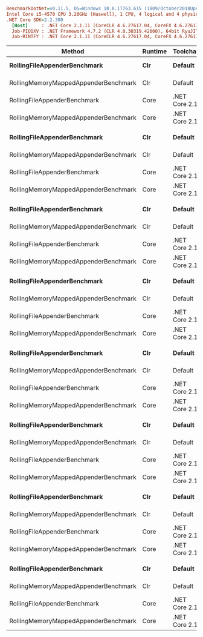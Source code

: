 ``` ini

BenchmarkDotNet=v0.11.5, OS=Windows 10.0.17763.615 (1809/October2018Update/Redstone5)
Intel Core i5-4570 CPU 3.20GHz (Haswell), 1 CPU, 4 logical and 4 physical cores
.NET Core SDK=2.2.300
  [Host]     : .NET Core 2.1.11 (CoreCLR 4.6.27617.04, CoreFX 4.6.27617.02), 64bit RyuJIT
  Job-PIQDXV : .NET Framework 4.7.2 (CLR 4.0.30319.42000), 64bit RyuJIT-v4.7.3416.0
  Job-RINTFY : .NET Core 2.1.11 (CoreCLR 4.6.27617.04, CoreFX 4.6.27617.02), 64bit RyuJIT


```
|                               Method | Runtime |     Toolchain | MaxMappingSize | MaxFileSize | ImmediateFlush | MaxRollingFiles | RowCount |       Mean |      Error |      StdDev |     Median | Ratio | RatioSD |
|------------------------------------- |-------- |-------------- |--------------- |------------ |--------------- |---------------- |--------- |-----------:|-----------:|------------:|-----------:|------:|--------:|
|         **RollingFileAppenderBenchmark** |     **Clr** |       **Default** |            **2MB** |        **10MB** |          **False** |               **5** |   **100000** |   **207.1 ms** |   **3.522 ms** |   **3.1221 ms** |   **206.9 ms** |  **1.00** |    **0.00** |
| RollingMemoryMappedAppenderBenchmark |     Clr |       Default |            2MB |        10MB |          False |               5 |   100000 |   204.0 ms |   4.014 ms |   4.9295 ms |   202.9 ms |  0.99 |    0.04 |
|         RollingFileAppenderBenchmark |    Core | .NET Core 2.1 |            2MB |        10MB |          False |               5 |   100000 |   182.8 ms |   1.886 ms |   1.7643 ms |   182.8 ms |  0.88 |    0.01 |
| RollingMemoryMappedAppenderBenchmark |    Core | .NET Core 2.1 |            2MB |        10MB |          False |               5 |   100000 |   181.3 ms |   1.466 ms |   1.1443 ms |   181.4 ms |  0.88 |    0.01 |
|                                      |         |               |                |             |                |                 |          |            |            |             |            |       |         |
|         **RollingFileAppenderBenchmark** |     **Clr** |       **Default** |            **2MB** |        **10MB** |          **False** |               **5** |   **300000** |   **595.9 ms** |   **8.841 ms** |   **8.2698 ms** |   **592.1 ms** |  **1.00** |    **0.00** |
| RollingMemoryMappedAppenderBenchmark |     Clr |       Default |            2MB |        10MB |          False |               5 |   300000 |   604.3 ms |  13.831 ms |  17.9838 ms |   601.7 ms |  1.02 |    0.03 |
|         RollingFileAppenderBenchmark |    Core | .NET Core 2.1 |            2MB |        10MB |          False |               5 |   300000 |   548.5 ms |   8.757 ms |   8.1912 ms |   546.2 ms |  0.92 |    0.02 |
| RollingMemoryMappedAppenderBenchmark |    Core | .NET Core 2.1 |            2MB |        10MB |          False |               5 |   300000 |   542.9 ms |   6.047 ms |   5.6561 ms |   542.3 ms |  0.91 |    0.01 |
|                                      |         |               |                |             |                |                 |          |            |            |             |            |       |         |
|         **RollingFileAppenderBenchmark** |     **Clr** |       **Default** |            **2MB** |        **10MB** |           **True** |               **5** |   **100000** | **1,144.8 ms** |   **6.132 ms** |   **5.7361 ms** | **1,144.1 ms** |  **1.00** |    **0.00** |
| RollingMemoryMappedAppenderBenchmark |     Clr |       Default |            2MB |        10MB |           True |               5 |   100000 |   202.3 ms |   3.091 ms |   2.8913 ms |   201.0 ms |  0.18 |    0.00 |
|         RollingFileAppenderBenchmark |    Core | .NET Core 2.1 |            2MB |        10MB |           True |               5 |   100000 | 1,114.3 ms |   5.723 ms |   5.3536 ms | 1,112.2 ms |  0.97 |    0.01 |
| RollingMemoryMappedAppenderBenchmark |    Core | .NET Core 2.1 |            2MB |        10MB |           True |               5 |   100000 |   182.1 ms |   3.354 ms |   3.1373 ms |   181.5 ms |  0.16 |    0.00 |
|                                      |         |               |                |             |                |                 |          |            |            |             |            |       |         |
|         **RollingFileAppenderBenchmark** |     **Clr** |       **Default** |            **2MB** |        **10MB** |           **True** |               **5** |   **300000** | **3,396.5 ms** |  **11.617 ms** |  **10.2982 ms** | **3,395.6 ms** |  **1.00** |    **0.00** |
| RollingMemoryMappedAppenderBenchmark |     Clr |       Default |            2MB |        10MB |           True |               5 |   300000 |   586.3 ms |   5.335 ms |   4.9902 ms |   585.3 ms |  0.17 |    0.00 |
|         RollingFileAppenderBenchmark |    Core | .NET Core 2.1 |            2MB |        10MB |           True |               5 |   300000 | 3,356.9 ms |  12.359 ms |  10.9563 ms | 3,357.7 ms |  0.99 |    0.01 |
| RollingMemoryMappedAppenderBenchmark |    Core | .NET Core 2.1 |            2MB |        10MB |           True |               5 |   300000 |   543.1 ms |   5.913 ms |   5.2420 ms |   542.9 ms |  0.16 |    0.00 |
|                                      |         |               |                |             |                |                 |          |            |            |             |            |       |         |
|         **RollingFileAppenderBenchmark** |     **Clr** |       **Default** |            **2MB** |         **2MB** |          **False** |               **5** |   **100000** |   **213.6 ms** |   **3.108 ms** |   **2.9068 ms** |   **213.3 ms** |  **1.00** |    **0.00** |
| RollingMemoryMappedAppenderBenchmark |     Clr |       Default |            2MB |         2MB |          False |               5 |   100000 |   211.7 ms |   7.432 ms |   6.9523 ms |   209.8 ms |  0.99 |    0.04 |
|         RollingFileAppenderBenchmark |    Core | .NET Core 2.1 |            2MB |         2MB |          False |               5 |   100000 |   187.1 ms |   2.164 ms |   1.9183 ms |   187.5 ms |  0.88 |    0.01 |
| RollingMemoryMappedAppenderBenchmark |    Core | .NET Core 2.1 |            2MB |         2MB |          False |               5 |   100000 |   188.6 ms |   3.702 ms |   5.4266 ms |   186.1 ms |  0.89 |    0.03 |
|                                      |         |               |                |             |                |                 |          |            |            |             |            |       |         |
|         **RollingFileAppenderBenchmark** |     **Clr** |       **Default** |            **2MB** |         **2MB** |          **False** |               **5** |   **300000** |   **650.6 ms** |  **13.318 ms** |  **24.3524 ms** |   **645.0 ms** |  **1.00** |    **0.00** |
| RollingMemoryMappedAppenderBenchmark |     Clr |       Default |            2MB |         2MB |          False |               5 |   300000 |   618.9 ms |   7.027 ms |   6.2290 ms |   618.0 ms |  0.94 |    0.05 |
|         RollingFileAppenderBenchmark |    Core | .NET Core 2.1 |            2MB |         2MB |          False |               5 |   300000 |   569.4 ms |   3.585 ms |   3.1782 ms |   569.1 ms |  0.86 |    0.04 |
| RollingMemoryMappedAppenderBenchmark |    Core | .NET Core 2.1 |            2MB |         2MB |          False |               5 |   300000 |   554.7 ms |   4.105 ms |   3.8398 ms |   555.4 ms |  0.84 |    0.04 |
|                                      |         |               |                |             |                |                 |          |            |            |             |            |       |         |
|         **RollingFileAppenderBenchmark** |     **Clr** |       **Default** |            **2MB** |         **2MB** |           **True** |               **5** |   **100000** | **1,163.1 ms** |  **14.620 ms** |  **12.9598 ms** | **1,161.8 ms** |  **1.00** |    **0.00** |
| RollingMemoryMappedAppenderBenchmark |     Clr |       Default |            2MB |         2MB |           True |               5 |   100000 |   201.0 ms |   1.145 ms |   0.9561 ms |   201.4 ms |  0.17 |    0.00 |
|         RollingFileAppenderBenchmark |    Core | .NET Core 2.1 |            2MB |         2MB |           True |               5 |   100000 | 1,141.1 ms |  15.867 ms |  12.3876 ms | 1,141.1 ms |  0.98 |    0.02 |
| RollingMemoryMappedAppenderBenchmark |    Core | .NET Core 2.1 |            2MB |         2MB |           True |               5 |   100000 |   186.1 ms |   1.579 ms |   1.4768 ms |   186.1 ms |  0.16 |    0.00 |
|                                      |         |               |                |             |                |                 |          |            |            |             |            |       |         |
|         **RollingFileAppenderBenchmark** |     **Clr** |       **Default** |            **2MB** |         **2MB** |           **True** |               **5** |   **300000** | **3,911.1 ms** | **147.110 ms** | **426.7942 ms** | **3,742.4 ms** |  **1.00** |    **0.00** |
| RollingMemoryMappedAppenderBenchmark |     Clr |       Default |            2MB |         2MB |           True |               5 |   300000 |   618.5 ms |   7.972 ms |   7.4572 ms |   619.1 ms |  0.15 |    0.02 |
|         RollingFileAppenderBenchmark |    Core | .NET Core 2.1 |            2MB |         2MB |           True |               5 |   300000 | 3,390.5 ms |  17.604 ms |  15.6058 ms | 3,391.0 ms |  0.83 |    0.08 |
| RollingMemoryMappedAppenderBenchmark |    Core | .NET Core 2.1 |            2MB |         2MB |           True |               5 |   300000 |   551.3 ms |   3.937 ms |   3.6824 ms |   551.9 ms |  0.14 |    0.01 |
